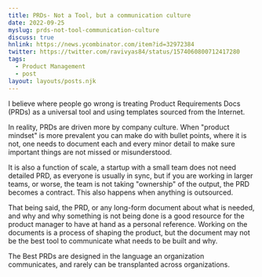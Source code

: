 ```yaml
--- 
title: PRDs- Not a Tool, but a communication culture
date: 2022-09-25
myslug: prds-not-tool-communication-culture
discuss: true
hnlink: https://news.ycombinator.com/item?id=32972384
twitter: https://twitter.com/ravivyas84/status/1574060800712417280
tags: 
  - Product Management
  - post
layout: layouts/posts.njk
---
```

I believe where people go wrong is treating Product Requirements Docs (PRDs) as a universal tool and using templates sourced from the Internet.

In reality, PRDs are driven more by company culture. When "product mindset" is more prevalent you can make do with bullet points, where it is not, one needs to document each and every minor detail to make sure important things are not missed or misunderstood. 

It is also a function of scale, a startup with a small team does not need detailed PRD, as everyone is usually in sync, but if you are working in larger teams, or worse, the team is not taking "ownership" of the output, the PRD becomes a contract. This also happens when anything is outsourced.

That being said, the PRD, or any long-form document about what is needed, and why and why something is not being done is a good resource for the product manager to have at hand as a personal reference. Working on the documents is a process of shaping the product, but the document may not be the best tool to communicate what needs to be built and why.

The Best PRDs are designed in the language an organization communicates, and rarely can be transplanted across organizations.
